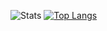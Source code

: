 ![Stats](https://github-readme-stats.vercel.app/api?username=w1atrak&show_icons=true&theme=transparent&hide=issues,stars)
[![Top Langs](https://github-readme-stats.vercel.app/api/top-langs/?username=w1atrak&layout=compact&hide=pug,shell,java,html,css)](https://github.com/anuraghazra/github-readme-stats)
